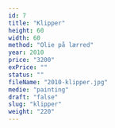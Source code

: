 ```yaml
---
id: 7
title: "Klipper"
height: 60
width: 60
method: "Olie på lærred"
year: 2010
price: "3200"
exPrice: ""
status: ""
fileName: "2010-klipper.jpg"
medie: "painting"
draft: "false"
slug: "klipper"
weight: "220"
---
```

